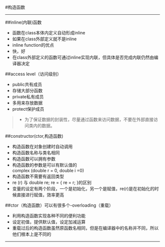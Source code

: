#构造函数

------

##inline(内联)函数

- 函数在class本体内定义自动形成inline
- 如果在class外部定义就不是inline
- inline function的优点
 - 快，好
- 在class外部定义的函数可通过inline实现内联，但具体是否完成内联仍然由编译器决定


##access level（访问级别）

- public共有成员
 - 存储大部分函数
- private私有成员
 - 多用来存放数据
- protect保护成员

>* 为了保证数据的封装性，尽量通过函数来访问数据，不要在外部直接访问类内的数据。

##constructor(ctor,构造函数)

- 构造函数在对象创建时自动调用
- 构造函数名称与类名相同
- 构造函数可以拥有参数
- 构造函数的参数是可以有默认值的  
    complex (double r = 0, double i =0)
- 构造函数不需要有返回类型
- re (r) 与 double re; re = { re = r; }的区别
 - 变量的设定有两个阶段，一个是初始化，另一个是赋值，re(r)是在初始化的时候直接进行赋值，效率更高

##ctor（构造函数）可以有很多个-overloading（重载）
- 利用构造函数实现各种不同的便利功能
 - 设定初值，提供默认值，设定加减运算
- 重载过后的构造函数虽然原函数名相同，但是在编译器中的名称并不同，所以他们根本上是不同的

------